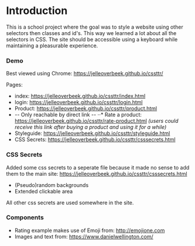 # Introduction
This is a school project where the goal was to style a website using other selectors then classes and id's. This way we learned a lot about all the selectors in CSS. The site should be accessible using a keyboard while maintaining a pleasurable experience.     

### Demo
Best viewed using Chrome:
https://jelleoverbeek.github.io/cssttr/

Pages:
* index: https://jelleoverbeek.github.io/cssttr/index.html
* login: https://jelleoverbeek.github.io/cssttr/login.html
* Product: https://jelleoverbeek.github.io/cssttr/product.html
* -- Only reachable by direct link -- 
⋅⋅* Rate a product: https://jelleoverbeek.github.io/cssttr/rate-product.html *(users could receive this link after buying a product and using it for a while)*
* Styleguide: https://jelleoverbeek.github.io/cssttr/styleguide.html
* CSS Secrets: https://jelleoverbeek.github.io/cssttr/csssecrets.html

### CSS Secrets
Added some css secrets to a seperate file because it made no sense to add them to the main site:
https://jelleoverbeek.github.io/cssttr/csssecrets.html

* (Pseudo)random backgrounds
* Extended clickable area

All other css secrets are used somewhere in the site.

### Components
* Rating example makes use of Emoji from: http://emojione.com
* Images and text from: https://www.danielwellington.com/